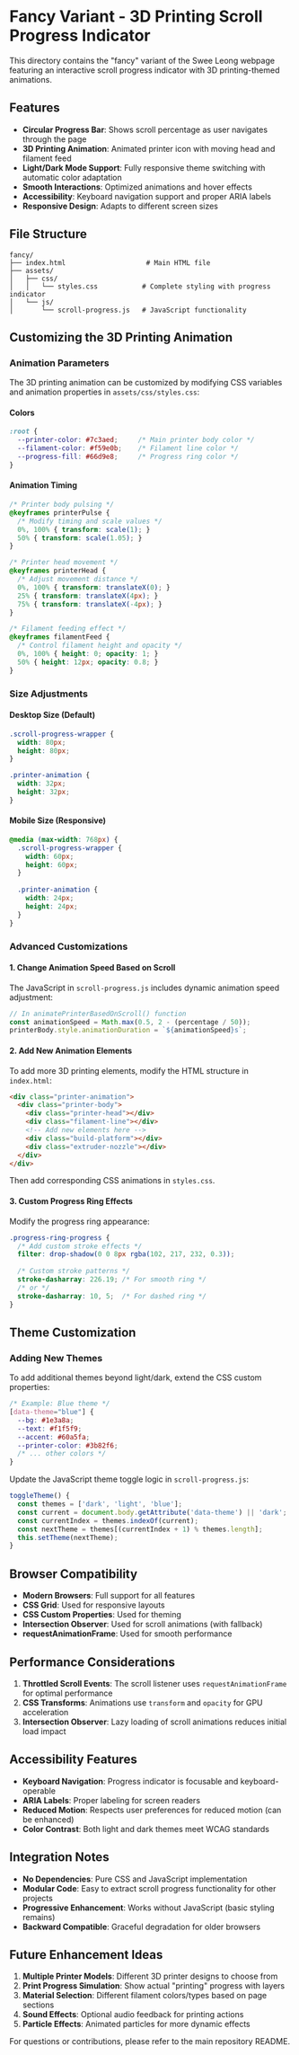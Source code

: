 # Fancy Variant - 3D Printing Scroll Progress Indicator

This directory contains the "fancy" variant of the Swee Leong webpage featuring an interactive scroll progress indicator with 3D printing-themed animations.

## Features

- **Circular Progress Bar**: Shows scroll percentage as user navigates through the page
- **3D Printing Animation**: Animated printer icon with moving head and filament feed
- **Light/Dark Mode Support**: Fully responsive theme switching with automatic color adaptation
- **Smooth Interactions**: Optimized animations and hover effects
- **Accessibility**: Keyboard navigation support and proper ARIA labels
- **Responsive Design**: Adapts to different screen sizes

## File Structure

```
fancy/
├── index.html                    # Main HTML file
├── assets/
│   ├── css/
│   │   └── styles.css           # Complete styling with progress indicator
│   └── js/
│       └── scroll-progress.js   # JavaScript functionality
```

## Customizing the 3D Printing Animation

### Animation Parameters

The 3D printing animation can be customized by modifying CSS variables and animation properties in `assets/css/styles.css`:

#### Colors
```css
:root {
  --printer-color: #7c3aed;     /* Main printer body color */
  --filament-color: #f59e0b;    /* Filament line color */
  --progress-fill: #66d9e8;     /* Progress ring color */
}
```

#### Animation Timing
```css
/* Printer body pulsing */
@keyframes printerPulse {
  /* Modify timing and scale values */
  0%, 100% { transform: scale(1); }
  50% { transform: scale(1.05); }
}

/* Printer head movement */
@keyframes printerHead {
  /* Adjust movement distance */
  0%, 100% { transform: translateX(0); }
  25% { transform: translateX(4px); }
  75% { transform: translateX(-4px); }
}

/* Filament feeding effect */
@keyframes filamentFeed {
  /* Control filament height and opacity */
  0%, 100% { height: 0; opacity: 1; }
  50% { height: 12px; opacity: 0.8; }
}
```

### Size Adjustments

#### Desktop Size (Default)
```css
.scroll-progress-wrapper {
  width: 80px;
  height: 80px;
}

.printer-animation {
  width: 32px;
  height: 32px;
}
```

#### Mobile Size (Responsive)
```css
@media (max-width: 768px) {
  .scroll-progress-wrapper {
    width: 60px;
    height: 60px;
  }
  
  .printer-animation {
    width: 24px;
    height: 24px;
  }
}
```

### Advanced Customizations

#### 1. Change Animation Speed Based on Scroll
The JavaScript in `scroll-progress.js` includes dynamic animation speed adjustment:

```javascript
// In animatePrinterBasedOnScroll() function
const animationSpeed = Math.max(0.5, 2 - (percentage / 50));
printerBody.style.animationDuration = `${animationSpeed}s`;
```

#### 2. Add New Animation Elements
To add more 3D printing elements, modify the HTML structure in `index.html`:

```html
<div class="printer-animation">
  <div class="printer-body">
    <div class="printer-head"></div>
    <div class="filament-line"></div>
    <!-- Add new elements here -->
    <div class="build-platform"></div>
    <div class="extruder-nozzle"></div>
  </div>
</div>
```

Then add corresponding CSS animations in `styles.css`.

#### 3. Custom Progress Ring Effects
Modify the progress ring appearance:

```css
.progress-ring-progress {
  /* Add custom stroke effects */
  filter: drop-shadow(0 0 8px rgba(102, 217, 232, 0.3));
  
  /* Custom stroke patterns */
  stroke-dasharray: 226.19; /* For smooth ring */
  /* or */
  stroke-dasharray: 10, 5;  /* For dashed ring */
}
```

## Theme Customization

### Adding New Themes
To add additional themes beyond light/dark, extend the CSS custom properties:

```css
/* Example: Blue theme */
[data-theme="blue"] {
  --bg: #1e3a8a;
  --text: #f1f5f9;
  --accent: #60a5fa;
  --printer-color: #3b82f6;
  /* ... other colors */
}
```

Update the JavaScript theme toggle logic in `scroll-progress.js`:

```javascript
toggleTheme() {
  const themes = ['dark', 'light', 'blue'];
  const current = document.body.getAttribute('data-theme') || 'dark';
  const currentIndex = themes.indexOf(current);
  const nextTheme = themes[(currentIndex + 1) % themes.length];
  this.setTheme(nextTheme);
}
```

## Browser Compatibility

- **Modern Browsers**: Full support for all features
- **CSS Grid**: Used for responsive layouts
- **CSS Custom Properties**: Used for theming
- **Intersection Observer**: Used for scroll animations (with fallback)
- **requestAnimationFrame**: Used for smooth performance

## Performance Considerations

1. **Throttled Scroll Events**: The scroll listener uses `requestAnimationFrame` for optimal performance
2. **CSS Transforms**: Animations use `transform` and `opacity` for GPU acceleration
3. **Intersection Observer**: Lazy loading of scroll animations reduces initial load impact

## Accessibility Features

- **Keyboard Navigation**: Progress indicator is focusable and keyboard-operable
- **ARIA Labels**: Proper labeling for screen readers
- **Reduced Motion**: Respects user preferences for reduced motion (can be enhanced)
- **Color Contrast**: Both light and dark themes meet WCAG standards

## Integration Notes

- **No Dependencies**: Pure CSS and JavaScript implementation
- **Modular Code**: Easy to extract scroll progress functionality for other projects
- **Progressive Enhancement**: Works without JavaScript (basic styling remains)
- **Backward Compatible**: Graceful degradation for older browsers

## Future Enhancement Ideas

1. **Multiple Printer Models**: Different 3D printer designs to choose from
2. **Print Progress Simulation**: Show actual "printing" progress with layers
3. **Material Selection**: Different filament colors/types based on page sections
4. **Sound Effects**: Optional audio feedback for printing actions
5. **Particle Effects**: Animated particles for more dynamic effects

For questions or contributions, please refer to the main repository README.